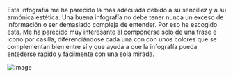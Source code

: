 Esta infografía me ha parecido la más adecuada debido a su sencillez y a su armónica estética. Una buena infografía no debe tener nunca un exceso de información o ser demasiado compleja de entender. Por eso he escogido esta. Me ha parecido muy interesante al componerse solo de una frase e icono por casilla, diferenciándose cada una con con unos colores que se complementan bien entre sí y que ayuda a que la infografía pueda entederse rápido y fácilmente con una sola mirada.


![image](https://user-images.githubusercontent.com/90326494/139080785-3d646f9b-d0ec-4182-b015-8aef345f1efc.png)
